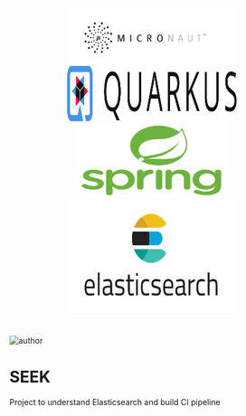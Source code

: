 <div>
       <p align="center"> 
              <img src="docs/micronaut.png" width="300" height="100">
              <img src="docs/quarkus.png" width="300" height="100">
              <img src="docs/spring.png" width="270" height="130">
              <img src="docs/es.png" width="300" height="200">
       </p>
</div>

#

![author](https://img.shields.io/badge/author-matheus-blue.svg)
# SEEK
Project to understand Elasticsearch and build CI pipeline
